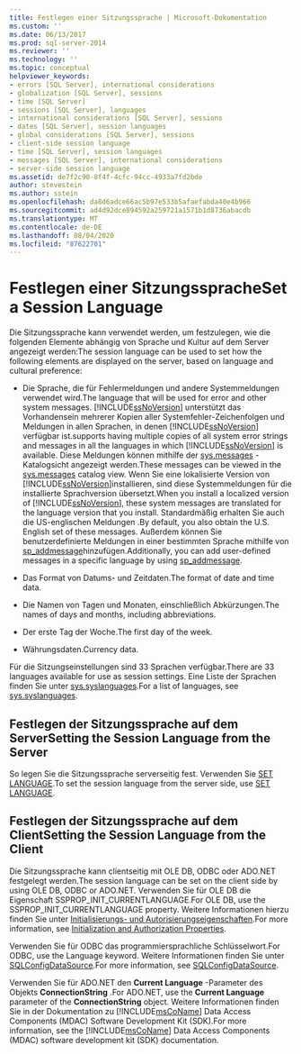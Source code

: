 ```yaml
---
title: Festlegen einer Sitzungssprache | Microsoft-Dokumentation
ms.custom: ''
ms.date: 06/13/2017
ms.prod: sql-server-2014
ms.reviewer: ''
ms.technology: ''
ms.topic: conceptual
helpviewer_keywords:
- errors [SQL Server], international considerations
- globalization [SQL Server], sessions
- time [SQL Server]
- sessions [SQL Server], languages
- international considerations [SQL Server], sessions
- dates [SQL Server], session languages
- global considerations [SQL Server], sessions
- client-side session language
- time [SQL Server], session languages
- messages [SQL Server], international considerations
- server-side session language
ms.assetid: de7f2c90-8f4f-4cfc-94cc-4933a7fd2bde
author: stevestein
ms.author: sstein
ms.openlocfilehash: da8d6adce66ac5b97e533b5afaefabda40e4b966
ms.sourcegitcommit: ad4d92dce894592a259721a1571b1d8736abacdb
ms.translationtype: MT
ms.contentlocale: de-DE
ms.lasthandoff: 08/04/2020
ms.locfileid: "87622701"
---
```

# <a name="set-a-session-language"></a><span data-ttu-id="e7312-102">Festlegen einer Sitzungssprache</span><span class="sxs-lookup"><span data-stu-id="e7312-102">Set a Session Language</span></span>
  <span data-ttu-id="e7312-103">Die Sitzungssprache kann verwendet werden, um festzulegen, wie die folgenden Elemente abhängig von Sprache und Kultur auf dem Server angezeigt werden:</span><span class="sxs-lookup"><span data-stu-id="e7312-103">The session language can be used to set how the following elements are displayed on the server, based on language and cultural preference:</span></span>  
  
-   <span data-ttu-id="e7312-104">Die Sprache, die für Fehlermeldungen und andere Systemmeldungen verwendet wird.</span><span class="sxs-lookup"><span data-stu-id="e7312-104">The language that will be used for error and other system messages.</span></span> [!INCLUDE[ssNoVersion](../../includes/ssnoversion-md.md)] <span data-ttu-id="e7312-105">unterstützt das Vorhandensein mehrerer Kopien aller Systemfehler-Zeichenfolgen und Meldungen in allen Sprachen, in denen [!INCLUDE[ssNoVersion](../../includes/ssnoversion-md.md)] verfügbar ist.</span><span class="sxs-lookup"><span data-stu-id="e7312-105">supports having multiple copies of all system error strings and messages in all the languages in which [!INCLUDE[ssNoVersion](../../includes/ssnoversion-md.md)] is available.</span></span> <span data-ttu-id="e7312-106">Diese Meldungen können mithilfe der [sys.messages](/sql/relational-databases/system-catalog-views/messages-for-errors-catalog-views-sys-messages) -Katalogsicht angezeigt werden.</span><span class="sxs-lookup"><span data-stu-id="e7312-106">These messages can be viewed in the [sys.messages](/sql/relational-databases/system-catalog-views/messages-for-errors-catalog-views-sys-messages) catalog view.</span></span> <span data-ttu-id="e7312-107">Wenn Sie eine lokalisierte Version von [!INCLUDE[ssNoVersion](../../includes/ssnoversion-md.md)]installieren, sind diese Systemmeldungen für die installierte Sprachversion übersetzt.</span><span class="sxs-lookup"><span data-stu-id="e7312-107">When you install a localized version of [!INCLUDE[ssNoVersion](../../includes/ssnoversion-md.md)], these system messages are translated for the language version that you install.</span></span> <span data-ttu-id="e7312-108">Standardmäßig erhalten Sie auch die US-englischen Meldungen .</span><span class="sxs-lookup"><span data-stu-id="e7312-108">By default, you also obtain the U.S. English set of these messages.</span></span> <span data-ttu-id="e7312-109">Außerdem können Sie benutzerdefinierte Meldungen in einer bestimmten Sprache mithilfe von [sp_addmessage](/sql/relational-databases/system-stored-procedures/sp-addmessage-transact-sql)hinzufügen.</span><span class="sxs-lookup"><span data-stu-id="e7312-109">Additionally, you can add user-defined messages in a specific language by using [sp_addmessage](/sql/relational-databases/system-stored-procedures/sp-addmessage-transact-sql).</span></span>  
  
-   <span data-ttu-id="e7312-110">Das Format von Datums- und Zeitdaten.</span><span class="sxs-lookup"><span data-stu-id="e7312-110">The format of date and time data.</span></span>  
  
-   <span data-ttu-id="e7312-111">Die Namen von Tagen und Monaten, einschließlich Abkürzungen.</span><span class="sxs-lookup"><span data-stu-id="e7312-111">The names of days and months, including abbreviations.</span></span>  
  
-   <span data-ttu-id="e7312-112">Der erste Tag der Woche.</span><span class="sxs-lookup"><span data-stu-id="e7312-112">The first day of the week.</span></span>  
  
-   <span data-ttu-id="e7312-113">Währungsdaten.</span><span class="sxs-lookup"><span data-stu-id="e7312-113">Currency data.</span></span>  
  
 <span data-ttu-id="e7312-114">Für die Sitzungseinstellungen sind 33 Sprachen verfügbar.</span><span class="sxs-lookup"><span data-stu-id="e7312-114">There are 33 languages available for use as session settings.</span></span> <span data-ttu-id="e7312-115">Eine Liste der Sprachen finden Sie unter [sys.syslanguages](/sql/relational-databases/system-compatibility-views/sys-syslanguages-transact-sql).</span><span class="sxs-lookup"><span data-stu-id="e7312-115">For a list of languages, see [sys.syslanguages](/sql/relational-databases/system-compatibility-views/sys-syslanguages-transact-sql).</span></span>  
  
## <a name="setting-the-session-language-from-the-server"></a><span data-ttu-id="e7312-116">Festlegen der Sitzungssprache auf dem Server</span><span class="sxs-lookup"><span data-stu-id="e7312-116">Setting the Session Language from the Server</span></span>  
 <span data-ttu-id="e7312-117">So legen Sie die Sitzungssprache serverseitig fest. Verwenden Sie [SET LANGUAGE](/sql/t-sql/statements/set-language-transact-sql).</span><span class="sxs-lookup"><span data-stu-id="e7312-117">To set the session language from the server side, use [SET LANGUAGE](/sql/t-sql/statements/set-language-transact-sql).</span></span>  
  
## <a name="setting-the-session-language-from-the-client"></a><span data-ttu-id="e7312-118">Festlegen der Sitzungssprache auf dem Client</span><span class="sxs-lookup"><span data-stu-id="e7312-118">Setting the Session Language from the Client</span></span>  
 <span data-ttu-id="e7312-119">Die Sitzungssprache kann clientseitig mit OLE DB, ODBC oder ADO.NET festgelegt werden.</span><span class="sxs-lookup"><span data-stu-id="e7312-119">The session language can be set on the client side by using OLE DB, ODBC or ADO.NET.</span></span> <span data-ttu-id="e7312-120">Verwenden Sie für OLE DB die Eigenschaft SSPROP_INIT_CURRENTLANGUAGE.</span><span class="sxs-lookup"><span data-stu-id="e7312-120">For OLE DB, use the SSPROP_INIT_CURRENTLANGUAGE property.</span></span> <span data-ttu-id="e7312-121">Weitere Informationen hierzu finden Sie unter [Initialisierungs- und Autorisierungseigenschaften](../native-client-ole-db-data-source-objects/initialization-and-authorization-properties.md).</span><span class="sxs-lookup"><span data-stu-id="e7312-121">For more information, see [Initialization and Authorization Properties](../native-client-ole-db-data-source-objects/initialization-and-authorization-properties.md).</span></span>  
  
 <span data-ttu-id="e7312-122">Verwenden Sie für ODBC das programmiersprachliche Schlüsselwort.</span><span class="sxs-lookup"><span data-stu-id="e7312-122">For ODBC, use the Language keyword.</span></span> <span data-ttu-id="e7312-123">Weitere Informationen finden Sie unter [SQLConfigDataSource](../native-client-odbc-api/sqlconfigdatasource.md).</span><span class="sxs-lookup"><span data-stu-id="e7312-123">For more information, see [SQLConfigDataSource](../native-client-odbc-api/sqlconfigdatasource.md).</span></span>  
  
 <span data-ttu-id="e7312-124">Verwenden Sie für ADO.NET den **Current Language** -Parameter des Objekts **ConnectionString** .</span><span class="sxs-lookup"><span data-stu-id="e7312-124">For ADO.NET, use the **Current Language** parameter of the **ConnectionString** object.</span></span> <span data-ttu-id="e7312-125">Weitere Informationen finden Sie in der Dokumentation zu [!INCLUDE[msCoName](../../includes/msconame-md.md)] Data Access Components (MDAC) Software Development Kit (SDK).</span><span class="sxs-lookup"><span data-stu-id="e7312-125">For more information, see the [!INCLUDE[msCoName](../../includes/msconame-md.md)] Data Access Components (MDAC) software development kit (SDK) documentation.</span></span>  
  
  

